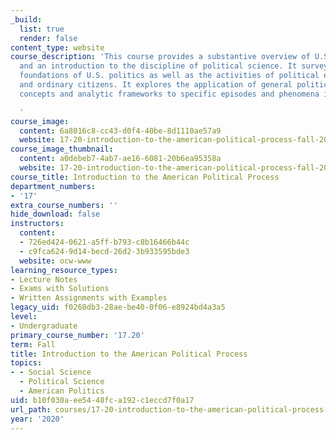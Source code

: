 ```yaml
---
_build:
  list: true
  render: false
content_type: website
course_description: 'This course provides a substantive overview of U.S. politics
  and an introduction to the discipline of political science. It surveys the institutional
  foundations of U.S. politics as well as the activities of political elites, organizations,
  and ordinary citizens. It explores the application of general political science
  concepts and analytic frameworks to specific episodes and phenomena in U.S. politics.

  '
course_image:
  content: 6a8016c8-cc43-d0f4-40be-8d1110ae57a9
  website: 17-20-introduction-to-the-american-political-process-fall-2020
course_image_thumbnail:
  content: a0debeb7-4ab7-ae16-6081-20b6ea95358a
  website: 17-20-introduction-to-the-american-political-process-fall-2020
course_title: Introduction to the American Political Process
department_numbers:
- '17'
extra_course_numbers: ''
hide_download: false
instructors:
  content:
  - 726ed424-0621-a5ff-b793-c8b16466b44c
  - c9fca624-9d14-becd-26d2-3b933595bde3
  website: ocw-www
learning_resource_types:
- Lecture Notes
- Exams with Solutions
- Written Assignments with Examples
legacy_uid: f0260db3-28ae-be40-0f06-e8924bd4a3a5
level:
- Undergraduate
primary_course_number: '17.20'
term: Fall
title: Introduction to the American Political Process
topics:
- - Social Science
  - Political Science
  - American Politics
uid: b10f030a-ee54-48fc-a192-c1eccd7f0a17
url_path: courses/17-20-introduction-to-the-american-political-process-fall-2020
year: '2020'
---
```


